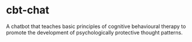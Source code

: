# cbt-chat
A chatbot that teaches basic principles of cognitive behavioural therapy to promote the development of psychologically protective thought patterns.
